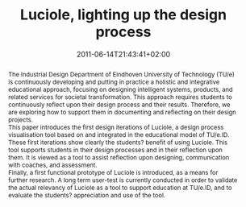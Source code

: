 ---
members: ["PLevy"]
slug: luciole-lighting-up-the-design-process
title: "Luciole, lighting up the design process"
layout: single
searchFilter: Publication
searchWeight: 8
publitype: inproceedings
subsection: conference
perceiving-the-invisible: true
institution:
    heig: 1
    logo: TUe
    short: 'TU/e'
    name: "Eindhoven University of Technology"
    web: "https://www.tue.nl/en/"
    colo: "#c72125"
chaire: false
date: 2011-06-14T21:43:41+02:00
citation:
    authors:
        1: ["Levy", "Pierre", "P."]
        2: ["Wijnen", "Josje", "J."]
        3: ["Hummels", "Caroline", "C.C.M."]
        4: ["Vinke", "A.", "A.A."]
    year: 2011
    title: "Luciole, lighting up the design process"
    proceedings: "the Proceedings of 9th ACM SIGCHI Italian Chapter International Conference on Computer-Human Interaction Facing Complexity - CHItaly"
    editors:
        1: ["Marti", "Patricia", "P."]
        2: ["Soro", "A.", "A."]
        3: ["Gamberini", "L.", "L."]
        4: ["Bagnara", "S.", "S."]
    firstpage: "103"
    lastpage: "107"
    publisher: ["ACM", "Alghero, Italy"]
    doi: "10.1145/2037296.2037323"
reference: "Lévy, P., Wijnen, J., Hummels, C.C.M., & Vinke, A.A. (2011). Luciole, lighting up the design process. In P., Marti, A., Soro, L., Gamberini, & S., Bagnara (Eds.), the Proceedings of 9th ACM SIGCHI Italian Chapter International Conference on Computer-Human Interaction Facing Complexity - CHItaly (pp 103). Alghero, Italy: ACM. http://dx.doi.org/10.1145/2037296.2037323"
abstract: "The Industrial Design Department of Eindhoven University of Technology (TU/e) is continuously developing and putting in practice a holistic and integrative educational approach, focusing on designing intelligent systems, products, and related services for societal transformation. This approach requires students to continuously reflect upon their design process and their results. Therefore, we are exploring how to support them in documenting and reflecting on their design projects.<br/>
This paper introduces the first design iterations of Luciole, a design process visualisation tool based on and integrated in the educational model of TU/e.ID. These first iterations show clearly the students? benefit of using Luciole. This tool supports students in their design processes and in their reflection upon them. It is viewed as a tool to assist reflection upon designing, communication with coaches, and assessment.<br/>
Finally, a first functional prototype of Luciole is introduced, as a means for further research. A long term user-test is currently conducted in order to validate the actual relevancy of Luciole as a tool to support education at TU/e.ID, and to evaluate the students? appreciation and use of the tool."
link:
    1: ["paper", "paper", "https://1drv.ms/b/s!AnQx_v88q65Qv4Rueyse4XRbopVMvQ?e=7J5q1M"]
    5: ["dissertation", "dissertation", "https://dl.acm.org/doi/10.1145/2037296.2037323"]
---